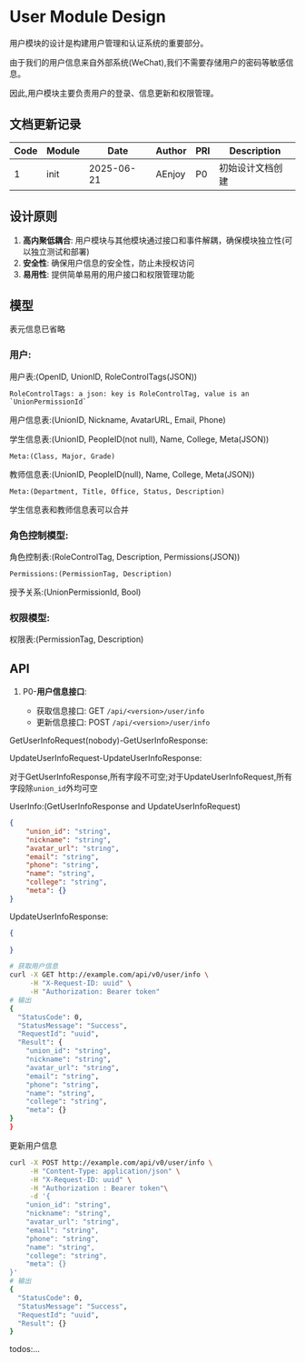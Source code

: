 # User Module Design

用户模块的设计是构建用户管理和认证系统的重要部分。

由于我们的用户信息来自外部系统(WeChat),我们不需要存储用户的密码等敏感信息。

因此,用户模块主要负责用户的登录、信息更新和权限管理。

## 文档更新记录

| Code | Module | Date       | Author | PRI | Description |
|------|--------|------------|--------|-----|-------------|
| 1    | init   | 2025-06-21 | AEnjoy | P0  | 初始设计文档创建    |

## 设计原则

1. **高内聚低耦合**: 用户模块与其他模块通过接口和事件解耦，确保模块独立性(可以独立测试和部署)
2. **安全性**: 确保用户信息的安全性，防止未授权访问
3. **易用性**: 提供简单易用的用户接口和权限管理功能

## 模型

表元信息已省略

### 用户:

用户表:(OpenID, UnionID, RoleControlTags(JSON))

    RoleControlTags: a json: key is RoleControlTag, value is an `UnionPermissionId`

用户信息表:(UnionID, Nickname, AvatarURL, Email, Phone)

学生信息表:(UnionID, PeopleID(not null), Name, College, Meta(JSON))

    Meta:(Class, Major, Grade)

教师信息表:(UnionID, PeopleID(null), Name, College, Meta(JSON))

    Meta:(Department, Title, Office, Status, Description)

学生信息表和教师信息表可以合并

### 角色控制模型:

角色控制表:(RoleControlTag, Description, Permissions(JSON))

    Permissions:(PermissionTag, Description)

授予关系:(UnionPermissionId, Bool)

### 权限模型:

权限表:(PermissionTag, Description)

## API

1. P0-**用户信息接口**:

   - 获取信息接口: GET `/api/<version>/user/info`
   - 更新信息接口: POST `/api/<version>/user/info`

GetUserInfoRequest(nobody)-GetUserInfoResponse:

UpdateUserInfoRequest-UpdateUserInfoResponse:

对于GetUserInfoResponse,所有字段不可空;对于UpdateUserInfoRequest,所有字段除`union_id`外均可空

UserInfo:(GetUserInfoResponse and UpdateUserInfoRequest)

```json
{
    "union_id": "string",
    "nickname": "string",
    "avatar_url": "string",
    "email": "string",
    "phone": "string",
    "name": "string",
    "college": "string",
    "meta": {}
}
```

UpdateUserInfoResponse:
```json
{
	
}
```

```bash
# 获取用户信息
curl -X GET http://example.com/api/v0/user/info \
     -H "X-Request-ID: uuid" \
     -H "Authorization: Bearer token"
# 输出
{
  "StatusCode": 0,
  "StatusMessage": "Success",
  "RequestId": "uuid",
  "Result": {
    "union_id": "string",
    "nickname": "string",
    "avatar_url": "string",
    "email": "string",
    "phone": "string",
    "name": "string",
    "college": "string",
    "meta": {}
}
}
```

更新用户信息

```bash
curl -X POST http://example.com/api/v0/user/info \
     -H "Content-Type: application/json" \
     -H "X-Request-ID: uuid" \
     -H "Authorization : Bearer token"\
     -d '{
    "union_id": "string",
    "nickname": "string",
    "avatar_url": "string",
    "email": "string",
    "phone": "string",
    "name": "string",
    "college": "string",
    "meta": {}
}'
# 输出
{
  "StatusCode": 0,
  "StatusMessage": "Success",
  "RequestId": "uuid",
  "Result": {}
}
```

todos:...

